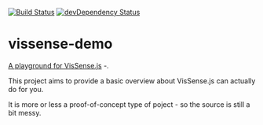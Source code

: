 [![Build Status](https://travis-ci.org/vissense/vissense-demo.svg?branch=master)](https://travis-ci.org/vissense/vissense-demo)
[![devDependency Status](https://david-dm.org/vissense/vissense-demo/dev-status.svg)](https://david-dm.org/vissense/vissense-demo#info=devDependencies)

vissense-demo
=================

[A playground for VisSense.js](https://vissense.github.io/vissense-demo/) -.

This project aims to provide a basic overview about VisSense.js can actually do for you.

It is more or less a proof-of-concept type of poject - so the source is still a bit messy.
